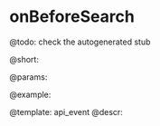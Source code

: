 onBeforeSearch
=============

@todo:
	check the autogenerated stub

@short:
	

@params:

@example:


@template:	api_event
@descr:

